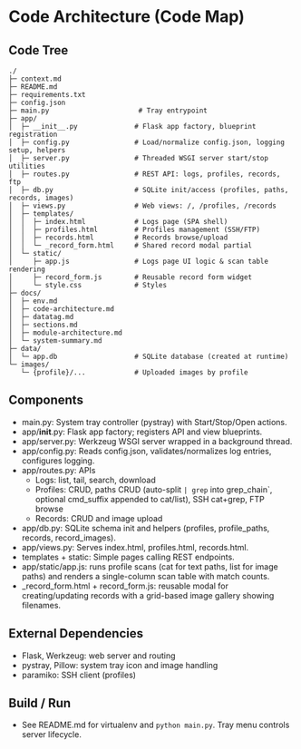 <!--
Synced context header from context.md
CTX_MAIN_TOPIC: SSH Log Tools
CTX_PROFILE: dev
CTX_LANG: en
CTX_DIAGRAM_STYLE: default
CTX_MERMAID_THEME: neutral
CTX_PRIORITY_MODE: recent-first
-->

# Code Architecture (Code Map)

## Code Tree
```
./
├─ context.md
├─ README.md
├─ requirements.txt
├─ config.json
├─ main.py                      # Tray entrypoint
├─ app/
│  ├─ __init__.py              # Flask app factory, blueprint registration
│  ├─ config.py                # Load/normalize config.json, logging setup, helpers
│  ├─ server.py                # Threaded WSGI server start/stop utilities
│  ├─ routes.py                # REST API: logs, profiles, records, ftp
│  ├─ db.py                    # SQLite init/access (profiles, paths, records, images)
│  ├─ views.py                 # Web views: /, /profiles, /records
│  ├─ templates/
│  │  ├─ index.html            # Logs page (SPA shell)
│  │  ├─ profiles.html         # Profiles management (SSH/FTP)
│  │  ├─ records.html          # Records browse/upload
│  │  └─ _record_form.html     # Shared record modal partial
│  └─ static/
│     ├─ app.js                # Logs page UI logic & scan table rendering
│     ├─ record_form.js        # Reusable record form widget
│     └─ style.css             # Styles
├─ docs/
│  ├─ env.md
│  ├─ code-architecture.md
│  ├─ datatag.md
│  ├─ sections.md
│  ├─ module-architecture.md
│  └─ system-summary.md
├─ data/
│  └─ app.db                   # SQLite database (created at runtime)
└─ images/
   └─ {profile}/...            # Uploaded images by profile
```

## Components
- main.py: System tray controller (pystray) with Start/Stop/Open actions.
- app/__init__.py: Flask app factory; registers API and view blueprints.
- app/server.py: Werkzeug WSGI server wrapped in a background thread.
- app/config.py: Reads config.json, validates/normalizes log entries, configures logging.
- app/routes.py: APIs
  - Logs: list, tail, search, download
  - Profiles: CRUD, paths CRUD (auto-split `| grep` into grep_chain`, optional cmd_suffix appended to cat/list), SSH cat+grep, FTP browse
  - Records: CRUD and image upload
- app/db.py: SQLite schema init and helpers (profiles, profile_paths, records, record_images).
- app/views.py: Serves index.html, profiles.html, records.html.
- templates + static: Simple pages calling REST endpoints.
- app/static/app.js: runs profile scans (cat for text paths, list for image paths) and renders a single-column scan table with match counts.
- _record_form.html + record_form.js: reusable modal for creating/updating records with a grid-based image gallery showing filenames.

## External Dependencies
- Flask, Werkzeug: web server and routing
- pystray, Pillow: system tray icon and image handling
- paramiko: SSH client (profiles)

## Build / Run
- See README.md for virtualenv and `python main.py`. Tray menu controls server lifecycle.
